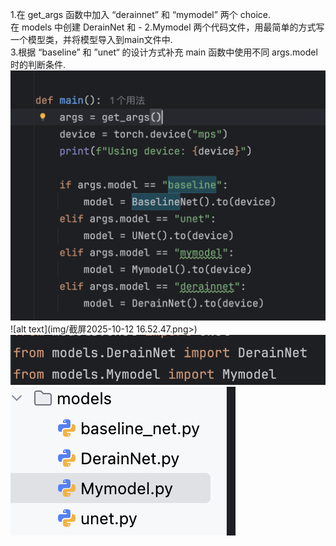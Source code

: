 1.在 get_args 函数中加入 “derainnet” 和 “mymodel” 两个 choice.   
在 models 中创建 DerainNet 和 -  2.Mymodel 两个代码文件，用最简单的方式写一个模型类，并将模型导入到main文件中.    
3.根据 “baseline” 和 ”unet“ 的设计方式补充 main 函数中使用不同 args.model 时的判断条件.    
![alt text](<img/截屏2025-10-12 16.52.32.png>) 
![alt text](img/截屏2025-10-12 16.52.47.png>)
![alt text](<img/截屏2025-10-12 16.53.37.png>) 
![alt text](<img/截屏2025-10-12 16.53.46.png>)
